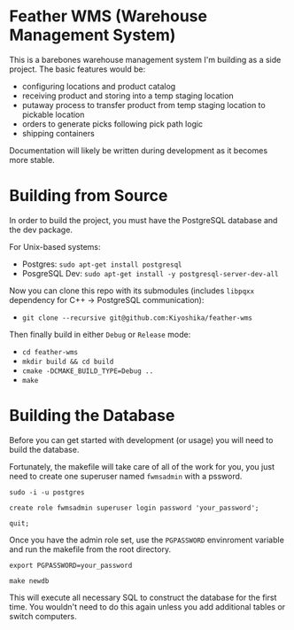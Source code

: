 # Feather WMS (Warehouse Management System)
This is a barebones warehouse management system I'm building as a side project. The basic features would be:
* configuring locations and product catalog
* receiving product and storing into a temp staging location
* putaway process to transfer product from temp staging location to pickable location
* orders to generate picks following pick path logic
* shipping containers

Documentation will likely be written during development as it becomes more stable.

# Building from Source
In order to build the project, you must have the PostgreSQL database and the dev package.

For Unix-based systems:
* Postgres: `sudo apt-get install postgresql` 
* PosgreSQL Dev:  `sudo apt-get install -y postgresql-server-dev-all`

Now you can clone this repo with its submodules (includes `libpqxx` dependency for C++ -> PostgreSQL communication):
* `git clone --recursive git@github.com:Kiyoshika/feather-wms`

Then finally build in either `Debug` or `Release` mode:
* `cd feather-wms`
* `mkdir build && cd build`
* `cmake -DCMAKE_BUILD_TYPE=Debug ..`
* `make`

# Building the Database
Before you can get started with development (or usage) you will need to build the database.

Fortunately, the makefile will take care of all of the work for you, you just need to create one superuser named `fwmsadmin` with a pssword.

```text
sudo -i -u postgres

create role fwmsadmin superuser login password 'your_password';

quit;
```

Once you have the admin role set, use the `PGPASSWORD` envinroment variable and run the makefile from the root directory.

```text
export PGPASSWORD=your_password

make newdb
```

This will execute all necessary SQL to construct the database for the first time. You wouldn't need to do this again unless you add additional tables or switch computers.